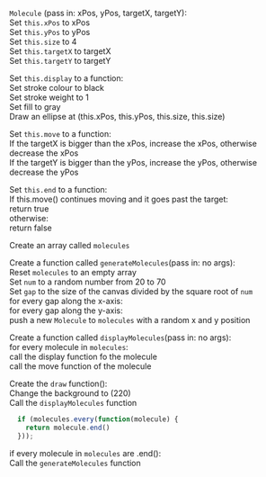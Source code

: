 `Molecule` (pass in: xPos, yPos, targetX, targetY):  
  Set `this.xPos` to xPos   
  Set `this.yPos` to yPos  
  Set `this.size` to 4  
  Set `this.targetX` to targetX  
  Set `this.targetY` to targetY  
  
  Set `this.display` to a function:  
    Set stroke colour to black  
    Set stroke weight to 1  
    Set fill to gray  
    Draw an ellipse at (this.xPos, this.yPos, this.size, this.size)  

  Set `this.move` to a function:  
    If the targetX is bigger than the xPos, increase the xPos, otherwise decrease the xPos  
    If the targetY is bigger than the yPos, increase the yPos, otherwise decrease the yPos  

  Set `this.end` to a function:  
    If this.move() continues moving and it goes past the target:  
      return true  
    otherwise:  
      return false  

Create an array called `molecules`  

Create a function called `generateMolecules`(pass in: no args):  
  Reset `molecules` to an empty array  
  Set `num` to a random number from 20 to 70  
  Set `gap` to the size of the canvas divided by the square root of `num`  
  for every gap along the x-axis:  
    for every gap along the y-axis:  
      push a new `Molecule` to `molecules` with a random x and y position  

Create a function called `displayMolecules`(pass in: no args):  
  for every molecule in `molecules`:  
    call the display function fo the molecule  
    call the move function of the molecule  


Create the `draw` function():  
  Change the background to (220)  
  Call the `displayMolecules` function  
  ```javascript
    if (molecules.every(function(molecule) {
      return molecule.end()
    }));
  ```
  if every molecule in `molecules` are .end():  
    Call the `generateMolecules` function  
